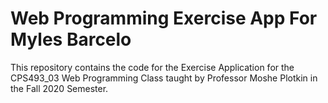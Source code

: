 # Web Programming Exercise App For Myles Barcelo

This repository contains the code for the Exercise Application for the CPS493_03 Web Programming Class taught by Professor Moshe Plotkin in the Fall 2020 Semester.